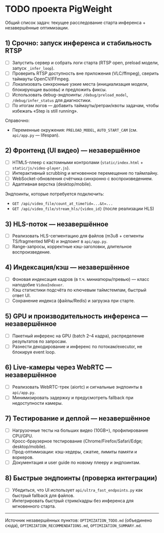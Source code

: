 # TODO проекта PigWeight

Общий список задач: текущее расследование старта инференса + незавершённые оптимизации.

## 1) Срочно: запуск инференса и стабильность RTSP

- [ ] Запустить сервер и собрать логи старта (RTSP open, preload модели, запуск `_infer_loop`).
- [ ] Проверить RTSP доступность вне приложения (VLC/ffmpeg), сверить таймауты OpenCV/FFmpeg.
- [ ] Локализовать синхронные узкие места (инициализация модели, блокирующие вызовы) и предложить фиксы.
- [ ] Использовать debug-эндпоинты: `/debug/preload_model`, `/debug/infer_status` для диагностики.
- [ ] По итогам логов — добавить таймауты/ретраи/квоты задачам, чтобы избежать «Step is still running».

Справочно:
- Переменные окружения: `PRELOAD_MODEL`, `AUTO_START_CAM` (см. `api/app.py` — lifespan).

## 2) Фронтенд (UI видео) — незавершённое

- [ ] HTML5-плеер с кастомными контролами (`static/index.html` + `static/js/video-player.js`).
- [ ] Интерактивный scrubbing и мгновенное перемещение по таймлайну.
- [ ] WebSocket-обновления счётчика синхронно с воспроизведением.
- [ ] Адаптивная верстка (desktop/mobile).

Эндпоинты, которые потребуется подключить:
- `GET /api/video_file/count_at_time?id=...&t=...`
- `GET /api/video_file/stream_hls/{video_id}` (после реализации HLS)

## 3) HLS-поток — незавершённое

- [ ] Реализовать HLS-сегментацию для файлов (m3u8 + сегменты TS/fragmented MP4) и эндпоинт в `api/app.py`.
- [ ] Range-запросы, корректные кэш-заголовки, длительное воспроизведение.

## 4) Индексация/кэш — незавершённое

- [ ] Фоновая индексация кадров (в т.ч. миниатюры/превью) — класс наподобие `VideoIndexer`.
- [ ] Кэш статистики подсчёта по ключевым таймстемпам, быстрый ответ UI.
- [ ] Сохранение индекса (файлы/Redis) и загрузка при старте.

## 5) GPU и производительность инференса — незавершённое

- [ ] Пакетный инференс на GPU (batch 2–4 кадра), распределение результатов по запросам.
- [ ] Разнести декодирование и инференс по потокам/executor, не блокируя event loop.

## 6) Live-камеры через WebRTC — незавершённое

- [ ] Реализовать WebRTC-трек (aiortc) и сигнальные эндпоинты в `api/app.py`.
- [ ] Минимизировать задержку и предусмотреть fallback при недоступности камеры.

## 7) Тестирование и деплой — незавершённое

- [ ] Нагрузочные тесты на больших видео (10GB+), профилирование CPU/GPU.
- [ ] Кросс-браузерное тестирование (Chrome/Firefox/Safari/Edge; desktop/mobile).
- [ ] Прод-оптимизации: кэш-хедеры, сжатие, лимиты памяти и воркеров.
- [ ] Документация и user guide по новому плееру и эндпоинтам.

## 8) Быстрые эндпоинты (проверка интеграции)

- [ ] Убедиться, что UI использует `api/ultra_fast_endpoints.py` как быстрый fallback для файлов.
- [ ] Интегрировать быстрый стрим/кадры без инференса для мгновенного старта.

---
Источник незавершённых пунктов: `OPTIMIZATION_TODO.md` (объединено сюда), `OPTIMIZATION_RECOMMENDATIONS.md`, `OPTIMIZATION_SUMMARY.md`.
